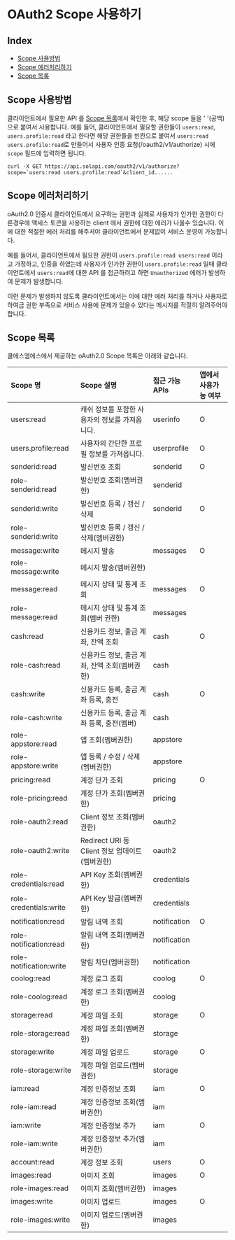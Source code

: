 # OAuth2 Scope 사용하기

## Index

* [Scope 사용방법](oauth2-scope.md#scope-사용방법)
* [Scope 에러처리하기](oauth2-scope.md#scope-에러처리하기)
* [Scope 목록](oauth2-scope.md#scope-목록)

## Scope 사용방법

클라이언트에서 필요한 API 를 [Scope 목록](oauth2-scope.md#scope-목록)에서 확인한 후, 해당 scope 들을 ' '\(공백\) 으로 붙여서 사용합니다. 예를 들어, 클라이언트에서 필요할 권한들이 `users:read`, `users.profile:read` 라고 한다면 해당 권한들을 빈칸으로 붙여서 `users:read users.profile:read`로 만들어서 사용자 인증 요청\(/oauth2/v1/authorize\) 시에 `scope` 필드에 입력하면 됩니다.

```text
curl -X GET https://api.solapi.com/oauth2/v1/authorize?scope=`users:read users.profile:read`&client_id......
```

## Scope 에러처리하기

oAuth2.0 인증시 클라이언트에서 요구하는 권한과 실제로 사용자가 인가한 권한이 다른경우에 액세스 토큰을 사용하는 client 에서 권한에 대한 에러가 나올수 있습니다. 이에 대한 적절한 에러 처리를 해주셔야 클라이언트에서 문제없이 서비스 운영이 가능합니다.

예를 들어서, 클라이언트에서 필요한 권한이 `users.profile:read users:read` 이라고 가정하고, 인증을 하였는데 사용자가 인가한 권한이 `users.profile:read` 일때 클라이언트에서 `users:read`에 대한 API 를 접근하려고 하면 `Unauthorized` 에러가 발생하여 문제가 발생합니다.

이런 문제가 발생하지 않도록 클라이언트에서는 이에 대한 에러 처리를 하거나 사용자로 하여금 권한 부족으로 서비스 사용에 문제가 있을수 있다는 메시지를 적절히 알려주어야 합니다.

## Scope 목록

쿨에스엠에스에서 제공하는 oAuth2.0 Scope 목록은 아래와 같습니다.

| Scope 명 | Scope 설명 | 접근 가능 APIs | 앱에서 사용가능 여부 |
| :--- | :--- | :--- | :--- |
| users:read | 캐쉬 정보를 포함한 사용자의 정보를 가져옵니다. | userinfo | O |
| users.profile:read | 사용자의 간단한 프로필 정보를 가져옵니다. | userprofile | O |
| senderid:read | 발신번호 조회 | senderid | O |
| role-senderid:read | 발신번호 조회\(멤버권한\) | senderid |  |
| senderid:write | 발신번호 등록 / 갱신 / 삭제 | senderid | O |
| role-senderid:write | 발신번호 등록 / 갱신 / 삭제\(멤버권한\) |  |  |
| message:write | 메시지 발송 | messages | O |
| role-message:write | 메시지 발송\(멤버권한\) |  |  |
| message:read | 메시지 상태 및 통계 조회 | messages | O |
| role-message:read | 메시지 상태 및 통계 조회\(멤버 권한\) | messages |  |
| cash:read | 신용카드 정보, 출금 계좌, 잔액 조회 | cash | O |
| role-cash:read | 신용카드 정보, 출금 계좌, 잔액 조회\(멤버권한\) | cash |  |
| cash:write | 신용카드 등록, 출금 계좌 등록, 충전 | cash | O |
| role-cash:write | 신용카드 등록, 출금 계좌 등록, 충전\(멤버\) | cash |  |
| role-appstore:read | 앱 조회\(멤버권한\) | appstore |  |
| role-appstore:write | 앱 등록 / 수정 / 삭제\(멤버권한\) | appstore |  |
| pricing:read | 계정 단가 조회 | pricing | O |
| role-pricing:read | 계정 단가 조회\(멤버권한\) | pricing |  |
| role-oauth2:read | Client 정보 조회\(멤버권한\) | oauth2 |  |
| role-oauth2:write | Redirect URI 등 Client 정보 업데이트\(멤버권한\) | oauth2 |  |
| role-credentials:read | API Key 조회\(멤버권한\) | credentials |  |
| role-credentials:write | API Key 발급\(멤버권한\) | credentials |  |
| notification:read | 알림 내역 조회 | notification | O |
| role-notification:read | 알림 내역 조회\(멤버권한\) | notification |  |
| role-notification:write | 알림 차단\(멤버권한\) | notification |  |
| coolog:read | 계정 로그 조회 | coolog | O |
| role-coolog:read | 계정 로그 조회\(멤버권한\) | coolog |  |
| storage:read | 계정 파일 조회 | storage | O |
| role-storage:read | 계정 파일 조회\(멤버권한\) | storage |  |
| storage:write | 계정 파일 업로드 | storage | O |
| role-storage:write | 계정 파일 업로드\(멤버권한\) | storage |  |
| iam:read | 계정 인증정보 조회 | iam | O |
| role-iam:read | 계정 인증정보 조회\(멤버권한\) | iam |  |
| iam:write | 계정 인증정보 추가 | iam | O |
| role-iam:write | 계정 인증정보 추가\(멤버권한\) | iam |  |
| account:read | 계정 정보 조회 | users | O |
| images:read | 이미지 조회 | images | O |
| role-images:read | 이미지 조회\(멤버권한\) | images |  |
| images:write | 이미지 업로드 | images | O |
| role-images:write | 이미지 업로드\(멤버권한\) | images |  |

